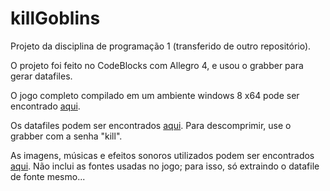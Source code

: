 killGoblins
===========

Projeto da disciplina de programação 1 (transferido de outro repositório).

O projeto foi feito no CodeBlocks com Allegro 4, e usou o grabber para gerar datafiles.

O jogo completo compilado em um ambiente windows 8 x64 pode ser encontrado [aqui](https://mega.co.nz/#!D8Q1CBAB!I3jIlkg7xiJ6gjyST9-bPw1Uvw4EMxviR4A-zlSTUDU).

Os datafiles podem ser encontrados [aqui](https://mega.co.nz/#!r9B3DQCb!2-_UTQQe8ln27-flaIQWlzOtunA_blxW9a3uQ5N8duQ). Para descomprimir, use o grabber com a senha "kill".

As imagens, músicas e efeitos sonoros utilizados podem ser encontrados [aqui](https://mega.co.nz/#!S8BXjSaQ!-IXYo9yM5Xb5ATfT-5aQ6qDlx0RmasHXP9r4gsE195Q). Não inclui as fontes usadas no jogo; para isso, só extraindo o datafile de fonte mesmo...

